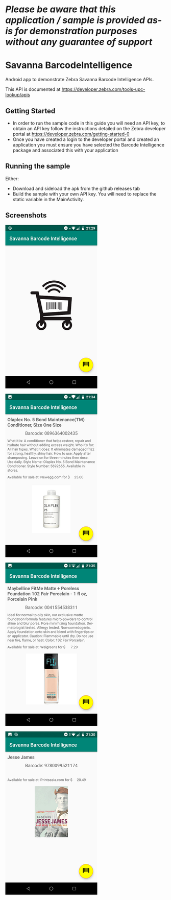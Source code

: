 *Please be aware that this application / sample is provided as-is for demonstration purposes without any guarantee of support*
=========================================================

# Savanna BarcodeIntelligence
Android app to demonstrate  Zebra Savanna Barcode Intelligence APIs.

This API is documented at https://developer.zebra.com/tools-upc-lookup/apis 

## Getting Started
- In order to run the sample code in this guide you will need an API key, to obtain an API key follow the instructions detailed on the Zebra developer portal at https://developer.zebra.com/getting-started-0
- Once you have created a login to the developer portal and created an application you must ensure you have selected the Barcode Intelligence package and associated this with your application

## Running the sample
Either:
- Download and sideload the apk from the github releases tab
- Build the sample with your own API key.  You will need to replace the static variable in the MainActivity.

## Screenshots

![Application](https://raw.githubusercontent.com/darryncampbell/SavannaBarcodeIntelligence/master/screenshots/001.png)

![Application](https://raw.githubusercontent.com/darryncampbell/SavannaBarcodeIntelligence/master/screenshots/002.png)

![Application](https://raw.githubusercontent.com/darryncampbell/SavannaBarcodeIntelligence/master/screenshots/003.png)

![Application](https://raw.githubusercontent.com/darryncampbell/SavannaBarcodeIntelligence/master/screenshots/004.png)
